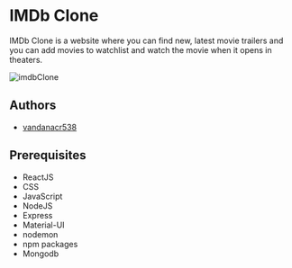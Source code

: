 # IMDb Clone

IMDb Clone is a website where you can find new, latest movie trailers and you can add movies to watchlist and watch the movie when it opens in theaters.

![imdbClone](https://github.com/vandanacr538/imdb/assets/120461751/d51e2cc3-d417-4c1d-895f-d1df9efa8dd8)

## Authors

- [vandanacr538](https://github.com/vandanacr538)

## Prerequisites

- ReactJS
- CSS
- JavaScript
- NodeJS
- Express
- Material-UI
- nodemon
- npm packages
- Mongodb
